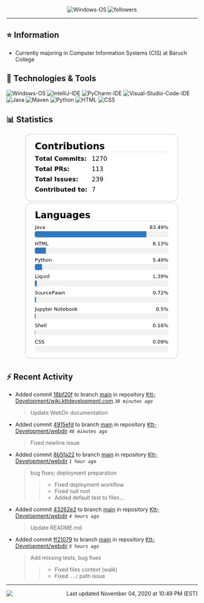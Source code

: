 <div align="center">
    <img 
        src="https://img.shields.io/badge/OS-Windows-informational?style=for-the-badge&color=3278be"
        alt="Windows-OS">
    <img 
        src="https://img.shields.io/github/followers/katsute?color=3278be&style=for-the-badge"
        alt="followers">
</div>

<hr>

## ⭐ Information

 - Currently majoring in Computer Information Systems (CIS) at Baruch College

## 🔧 Technologies & Tools

<img 
    src="https://img.shields.io/badge/OS-Windows-informational?style=flat-square&color=3278be"
    alt="Windows-OS">
<img 
    src="https://img.shields.io/badge/Editor-IntelliJ_IDEA-informational?style=flat-square&logo=intellij-idea&logoColor=white&color=3278be"
    alt="IntelliJ-IDE">
<img 
    src="https://img.shields.io/badge/Editor-PyCharm-informational?style=flat-square&logo=pycharm&logoColor=white&color=3278be"
    alt="PyCharm-IDE">
<img 
    src="https://img.shields.io/badge/Editor-Visual_Studio_Code-informational?style=flat-square&logo=Visual-Studio-Code&logoColor=white&color=3278be"
    alt="Visual-Studio-Code-IDE">
<img 
    src="https://img.shields.io/badge/Code-Java-informational?style=flat-square&logo=java&logoColor=white&color=3278be"
    alt="Java">
<img 
    src="https://img.shields.io/badge/Tools-Maven-informational?style=flat-square&logo=apache-maven&logoColor=white&color=3278be"
    alt="Maven">
<img 
    src="https://img.shields.io/badge/Code-Python-informational?style=flat-square&logo=python&logoColor=white&color=3278be"
    alt="Python">
<img 
    src="https://img.shields.io/badge/Code-HTML-informational?style=flat-square&logo=html5&logoColor=white&color=3278be"
    alt="HTML">
<img 
    src="https://img.shields.io/badge/Code-CSS-informational?style=flat-square&logo=css-wizardry&logoColor=white&color=3278be"
    alt="CSS">

## 📊 Statistics
<div align="center">
    <a href="https://github.com/Katsute/">
        <img src="https://github.com/Katsute/Katsute/blob/main/contributions.png">
    </a>
    <a href="https://github.com/Katsute/">
        <img src="https://github.com/Katsute/Katsute/blob/main/languages.png">
    </a>
</div>

## ⚡ Recent Activity

 - Added commit [18bf20f](https://github.com/Ktt-Development/wiki.kttdevelopment.com/commit/18bf20f5585b517b18aaee291dae9c1b5ec34dd4) to branch [main](https://github.com/Ktt-Development/wiki.kttdevelopment.com/tree/main) in repository [Ktt-Development/wiki.kttdevelopment.com](https://github.com/Ktt-Development/wiki.kttdevelopment.com)  *`38 minutes ago`*
   > Update WebDir documentation
 - Added commit [4915efd](https://github.com/Ktt-Development/webdir/commit/4915efdfc1db045cbb95636a71b033e30b24fe46) to branch [main](https://github.com/Ktt-Development/webdir/tree/main) in repository [Ktt-Development/webdir](https://github.com/Ktt-Development/webdir)  *`46 minutes ago`*
   > Fixed newline issue
 - Added commit [8b5fa22](https://github.com/Ktt-Development/webdir/commit/8b5fa22fd4d44d86870a6b161cacd22b68ad1b1c) to branch [main](https://github.com/Ktt-Development/webdir/tree/main) in repository [Ktt-Development/webdir](https://github.com/Ktt-Development/webdir)  *`1 hour ago`*
   > bug fixes; deployment preparation
   >  > - Fixed deployment workflow
   >  > - Fixed null root
   >  > - Added default test to files…
 - Added commit [43262e2](https://github.com/Ktt-Development/webdir/commit/43262e2b9c6b5be3c2cd5a41b76c7a7bf673e1f2) to branch [main](https://github.com/Ktt-Development/webdir/tree/main) in repository [Ktt-Development/webdir](https://github.com/Ktt-Development/webdir)  *`4 hours ago`*
   > Update README.md
 - Added commit [ff21079](https://github.com/Ktt-Development/webdir/commit/ff21079406fad4ad74a64366f5cc778770ecd6c1) to branch [main](https://github.com/Ktt-Development/webdir/tree/main) in repository [Ktt-Development/webdir](https://github.com/Ktt-Development/webdir)  *`5 hours ago`*
   > Add missing tests, bug fixes
   >  > - Fixed files context (walk)
   >  > - Fixed `../` path issue

---
<img align="left" src="https://github.com/Katsute/Katsute/workflows/Update%20README.md/badge.svg"><p align="right">Last updated November 04, 2020 at 10:49 PM (EST)</p>
